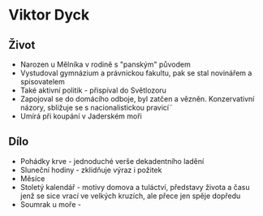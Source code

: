 # Viktor Dyck

## Život
- Narozen u Mělníka v rodině s "panským" původem
- Vystudoval gymnázium a právnickou fakultu, pak se stal novinářem a spisovatelem
- Také aktivní politik - přispíval do Světlozoru
- Zapojoval se do domácího odboje, byl zatčen a vězněn. Konzervativní názory, sbližuje se s nacionalistickou pravicí¨
- Umírá při koupání v Jaderském moři

## Dílo
- Pohádky krve - jednoduché verše dekadentního ladění
- Sluneční hodiny - zklidňuje výraz i požitek
- Měsíce
- Stoletý kalendář - motivy domova a tuláctví, představy života a času jenž se sice vrací ve velkých kruzích, ale přece jen spěje dopředu
- Soumrak u moře - 

